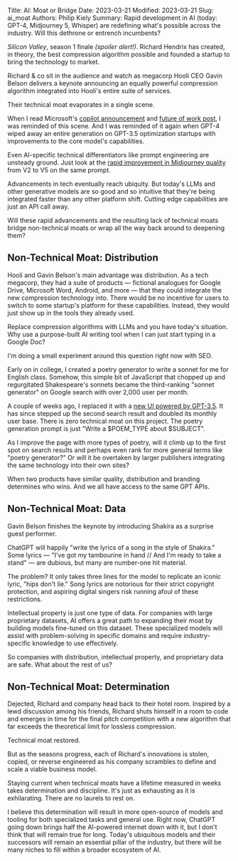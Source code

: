 Title: AI&colon; Moat or Bridge
Date: 2023-03-21
Modified: 2023-03-21
Slug: ai_moat
Authors: Philip Kiely
Summary: Rapid development in AI (today&colon; GPT-4, Midjourney 5, Whisper) are redefining what's possible across the industry. Will this dethrone or entrench incumbents?

*Silicon Valley*, season 1 finale *(spoiler alert!)*. Richard Hendrix has created, in theory, the best compression algorithm possible and founded a startup to bring the technology to market.

Richard & co sit in the audience and watch as megacorp Hooli CEO Gavin Belson delivers a keynote announcing an equally powerful compression algorithm integrated into Hooli's entire suite of services.

Their technical moat evaporates in a single scene.

When I read Microsoft's [copilot announcement](https://blogs.microsoft.com/blog/2023/03/06/introducing-microsoft-dynamics-365-copilot/) and [future of work post](https://www.microsoft.com/en-us/worklab/ai-a-whole-new-way-of-working), I was reminded of this scene. And I was reminded of it again when GPT-4 wiped away an entire generation on GPT-3.5 optimization startups with improvements to the core model's capabilities.

Even AI-specific technical differentiators like prompt engineering are unsteady ground. Just look at the [rapid improvement in Midjourney quality](https://twitter.com/bensbitesdaily/status/1637477841607458819) from V2 to V5 on the same prompt.

Advancements in tech eventually reach ubiquity. But today's LLMs and other generative models are so good and so intuitive that they're being integrated faster than any other platform shift. Cutting edge capabilities are just an API call away.

Will these rapid advancements and the resulting lack of technical moats bridge non-technical moats or wrap all the way back around to deepening them?

## Non-Technical Moat: Distribution

Hooli and Gavin Belson's main advantage was distribution. As a tech megacorp, they had a suite of products — fictional analogues for Google Drive, Microsoft Word, Android, and more — that they could integrate the new compression technology into. There would be no incentive for users to switch to some startup's platform for these capabilities. Instead, they would just show up in the tools they already used.

Replace compression algorithms with LLMs and you have today's situation. Why use a purpose-built AI writing tool when I can just start typing in a Google Doc?

I'm doing a small experiment around this question right now with SEO.

Early on in college, I created a poetry generator to write a sonnet for me for English class. Somehow, this simple bit of JavaScript that chopped up and regurgitated Shakespeare's sonnets became the third-ranking "sonnet generator" on Google search with over 2,000 user per month.

A couple of weeks ago, I replaced it with a [new UI powered by GPT-3.5](https://philipkiely.com/rhymes). It has since stepped up the second search result and doubled its monthly user base. There is zero technical moat on this project. The poetry generation prompt is just "Write a $POEM_TYPE about $SUBJECT".

As I improve the page with more types of poetry, will it climb up to the first spot on search results and perhaps even rank for more general terms like "poetry generator?" Or will it be overtaken by larger publishers integrating the same technology into their own sites?

When two products have similar quality, distribution and branding determines who wins. And we all have access to the same GPT APIs.

## Non-Technical Moat: Data

Gavin Belson finishes the keynote by introducing Shakira as a surprise guest performer.

ChatGPT will happily "write the lyrics of a song in the style of Shakira." Some lyrics — "I've got my tambourine in hand // And I'm ready to take a stand" — are dubious, but many are number-one hit material.

The problem? It only takes three lines for the model to replicate an iconic lyric, "hips don't lie." Song lyrics are notorious for their strict copyright protection, and aspiring digital singers risk running afoul of these restrictions.

Intellectual property is just one type of data. For companies with large proprietary datasets, AI offers a great path to expanding their moat by building models fine-tuned on this dataset. These specialized models will assist with problem-solving in specific domains and require industry-specific knowledge to use effectively.

So companies with distribution, intellectual property, and proprietary data are safe. What about the rest of us?

## Non-Technical Moat: Determination

Dejected, Richard and company head back to their hotel room. Inspired by a lewd discussion among his friends, Richard shuts himself in a room to code and emerges in time for the final pitch competition with a new algorithm that far exceeds the theoretical limit for lossless compression.

Technical moat restored.

But as the seasons progress, each of Richard's innovations is stolen, copied, or reverse engineered as his company scrambles to define and scale a viable business model.

Staying current when technical moats have a lifetime measured in weeks takes determination and discipline. It's just as exhausting as it is exhilarating. There are no laurels to rest on.

I believe this determination will result in more open-source of models and tooling for both specialized tasks and general use. Right now, ChatGPT going down brings half the AI-powered internet down with it, but I don't think that will remain true for long. Today's ubiquitous models and their successors will remain an essential pillar of the industry, but there will be many niches to fill within a broader ecosystem of AI.